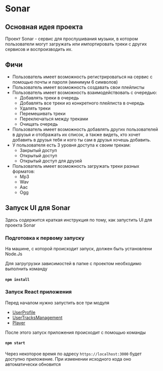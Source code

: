 # Sonar
## Основная идея проекта

Проект Sonar - сервис для прослушивания музыки, в котором пользователи могут загружать или импортировать треки с других сервисов и воспроизводить их.

## Фичи

* Пользователь имеет возможность регистрироваться на сервис с помощью почты и пароля (минимум 6 символов)
* Пользователь имеет возможность создавать свои плейлисты
* Пользователь имеет возможность взаимодействовать с очередью:
    * Добавлять треки в очередь
    * Добавлять все треки из конкретного плейлиста в очередь
    * Удалять треки
    * Перемешивать треки
    * Переключаться между треками
    * Очищать очередь
* Пользователь имеет возможность добавлять других пользователей в друзья и отображать их список, а также видеть, кто хочет добавить в друзья тебя и кого ты сам в друзья хочешь добавить.
* У пользователя есть 3 уровня доступа к своим трекам:
    * Закрытый доступ
    * Открытый доступ
    * Открытый доступ для друзей
* Пользователь имеет возможность загружать треки разных форматов:
    * Mp3
    * Wav
    * Aac
    * Ogg

## Запуск UI для Sonar

Здесь содержится краткая инструкция по тому, как запустить UI для проекта Sonar

### Подготовка к первому запуску

На машине, с которой происходит запуск, должен быть установлени Node.Js 

Для загругрузки зависимостей в папке с проектом необходимо выполнить команду

#### `npm install`

### Запуск React приложения

Перед началом нужно запустить все три модуля

* [UserProfile](https://github.com/is-tech-y24-1/team-4-1)
* [UserTracksManagement](https://github.com/is-tech-y24-1/team-4-2)
* [Player](https://github.com/is-tech-y24-1/team-4-3)

После этого запуск приложения происходит с помощью команды 

#### `npm start`

Через некоторое время по адресу `https://localhost:3000` будет доступно приложение. При изменении исходного кода оно автоматически обновится
